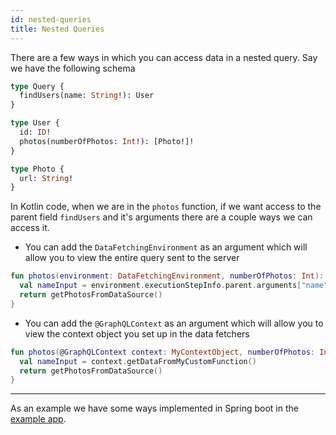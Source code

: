 ```yaml
---
id: nested-queries
title: Nested Queries
---
```


There are a few ways in which you can access data in a nested query. Say we have the following schema

```graphql
type Query {
  findUsers(name: String!): User
}

type User {
  id: ID!
  photos(numberOfPhotos: Int!): [Photo!]!
}

type Photo {
  url: String!
}
```

In Kotlin code, when we are in the `photos` function, if we want access to the parent field `findUsers` and it's
arguments there are a couple ways we can access it.

* You can add the `DataFetchingEnvironment` as an argument which will allow you to view the entire query sent to the
  server

```kotlin
fun photos(environment: DataFetchingEnvironment, numberOfPhotos: Int): List<Photo> {
  val nameInput = environment.executionStepInfo.parent.arguments["name"]
  return getPhotosFromDataSource()
}
```

* You can add the `@GraphQLContext` as an argument which will allow you to view the context object you set up in the
  data fetchers

```kotlin
fun photos(@GraphQLContext context: MyContextObject, numberOfPhotos: Int): List<Photo> {
  val nameInput = context.getDataFromMyCustomFunction()
  return getPhotosFromDataSource()
}
```

------

As an example we have some ways implemented in Spring boot in the [example
app](https://github.com/ExpediaGroup/graphql-kotlin/blob/master/examples/spring/src/main/kotlin/com/expediagroup/graphql/sample/query/NestedQueries.kt).
